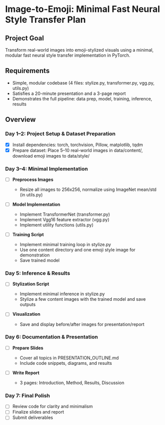 # Image-to-Emoji: Minimal Fast Neural Style Transfer Plan

## Project Goal
Transform real-world images into emoji-stylized visuals using a minimal, modular fast neural style transfer implementation in PyTorch.

## Requirements
- Simple, modular codebase (4 files: stylize.py, transformer.py, vgg.py, utils.py)
- Satisfies a 20-minute presentation and a 3-page report
- Demonstrates the full pipeline: data prep, model, training, inference, results

## Overview

### Day 1–2: Project Setup & Dataset Preparation
- [x] Install dependencies: torch, torchvision, Pillow, matplotlib, tqdm
- [x] Prepare dataset: Place 5–10 real-world images in data/content/, download emoji images to data/style/

### Day 3–4: Minimal Implementation

- [ ] **Preprocess Images**
  - Resize all images to 256x256, normalize using ImageNet mean/std (in utils.py)

- [ ] **Model Implementation**
  - Implement TransformerNet (transformer.py)
  - Implement Vgg16 feature extractor (vgg.py)
  - Implement utility functions (utils.py)

- [ ] **Training Script**
  - Implement minimal training loop in stylize.py
  - Use one content directory and one emoji style image for demonstration
  - Save trained model

### Day 5: Inference & Results

- [ ] **Stylization Script**
  - Implement minimal inference in stylize.py
  - Stylize a few content images with the trained model and save outputs

- [ ] **Visualization**
  - Save and display before/after images for presentation/report

### Day 6: Documentation & Presentation

- [ ] **Prepare Slides**
  - Cover all topics in PRESENTATION_OUTLINE.md
  - Include code snippets, diagrams, and results

- [ ] **Write Report**
  - 3 pages: Introduction, Method, Results, Discussion

### Day 7: Final Polish

- [ ] Review code for clarity and minimalism
- [ ] Finalize slides and report
- [ ] Submit deliverables